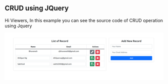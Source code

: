 ## CRUD using JQuery

Hi Viewers, In this example you can see the source code of CRUD operation using Jquery

<img src="/screenshots/crud-using-jquery.png">

